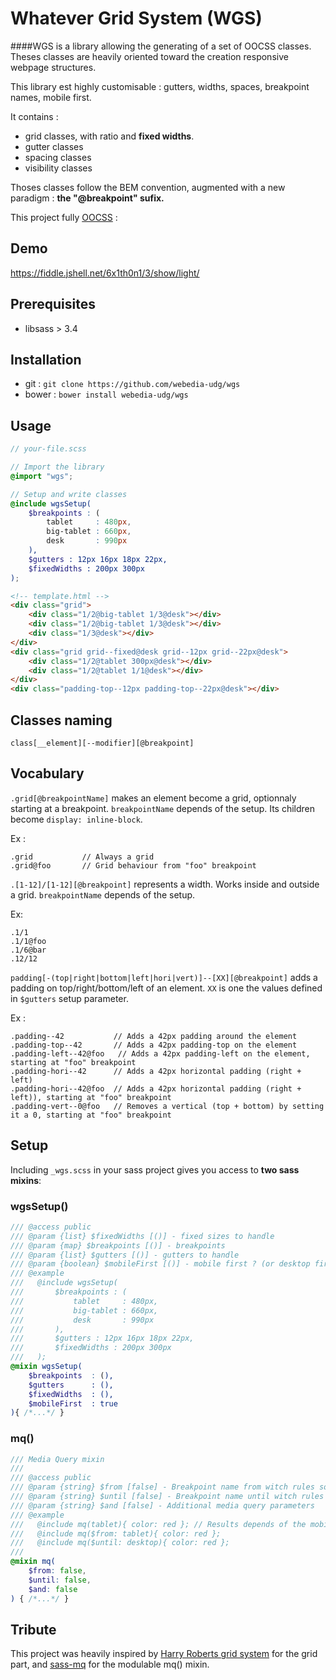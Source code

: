 Whatever Grid System (WGS)
===

####WGS is a library allowing the generating of a set of OOCSS classes. Theses classes are heavily oriented toward the creation responsive webpage structures.

This library est highly customisable : gutters, widths, spaces, breakpoint names, mobile first.

It contains :

* grid classes, with ratio and **fixed widths**.
* gutter classes
* spacing classes
* visibility classes

Thoses classes follow the BEM convention, augmented with a new paradigm : **the "@breakpoint" sufix.**

This project fully [OOCSS](https://github.com/stubbornella/oocss/wiki) :

## Demo

https://fiddle.jshell.net/6x1th0n1/3/show/light/

## Prerequisites

* libsass > 3.4

## Installation

* git : ``git clone https://github.com/webedia-udg/wgs``
* bower : ``bower install webedia-udg/wgs``

## Usage

```scss
// your-file.scss

// Import the library
@import "wgs";

// Setup and write classes
@include wgsSetup(
    $breakpoints : (
        tablet     : 480px,
        big-tablet : 660px,
        desk       : 990px
    ),
    $gutters : 12px 16px 18px 22px,
    $fixedWidths : 200px 300px
);
```

```html
<!-- template.html -->
<div class="grid">
    <div class="1/2@big-tablet 1/3@desk"></div>
    <div class="1/2@big-tablet 1/3@desk"></div>
    <div class="1/3@desk"></div>
</div>
<div class="grid grid--fixed@desk grid--12px grid--22px@desk">
    <div class="1/2@tablet 300px@desk"></div>
    <div class="1/2@tablet 1/1@desk"></div>
</div>
<div class="padding-top--12px padding-top--22px@desk"></div>
```

## Classes naming


``class[__element][--modifier][@breakpoint]``

## Vocabulary

`.grid[@breakpointName]` makes an element become a grid, optionnaly starting at a breakpoint. `breakpointName` depends of the setup. Its children become `display: inline-block`.

Ex : 
```
.grid           // Always a grid
.grid@foo       // Grid behaviour from "foo" breakpoint
```

`.[1-12]/[1-12][@breakpoint]` represents a width. Works inside and outside a grid. `breakpointName` depends of the setup.

Ex:

```
.1/1
.1/1@foo
.1/6@bar
.12/12
```

`padding[-(top|right|bottom|left|hori|vert)]--[XX][@breakpoint]` adds a padding on top/right/bottom/left of an element. `XX` is one the values defined in `$gutters` setup parameter.

Ex :

```
.padding--42           // Adds a 42px padding around the element
.padding-top--42       // Adds a 42px padding-top on the element
.padding-left--42@foo   // Adds a 42px padding-left on the element, starting at "foo" breakpoint
.padding-hori--42      // Adds a 42px horizontal padding (right + left)
.padding-hori--42@foo  // Adds a 42px horizontal padding (right + left)), starting at "foo" breakpoint
.padding-vert--0@foo   // Removes a vertical (top + bottom) by setting it a 0, starting at "foo" breakpoint
```



## Setup

Including ``_wgs.scss`` in your sass project gives you access to **two sass mixins**:

### wgsSetup()

```scss
/// @access public
/// @param {list} $fixedWidths [()] - fixed sizes to handle
/// @param {map} $breakpoints [()] - breakpoints
/// @param {list} $gutters [()] - gutters to handle
/// @param {boolean} $mobileFirst [()] - mobile first ? (or desktop first)
/// @example
///   @include wgsSetup(
///       $breakpoints : (
///           tablet     : 480px,
///           big-tablet : 660px,
///           desk       : 990px
///       ),
///       $gutters : 12px 16px 18px 22px,
///       $fixedWidths : 200px 300px
///   );
@mixin wgsSetup(
    $breakpoints  : (),
    $gutters      : (),
    $fixedWidths  : (),
    $mobileFirst  : true
){ /*...*/ }
```

### mq()

```scss
/// Media Query mixin
/// 
/// @access public
/// @param {string} $from [false] - Breakpoint name from witch rules sould be added
/// @param {string} $until [false] - Breakpoint name until witch rules sould be added
/// @param {string} $and [false] - Additional media query parameters
/// @example
///   @include mq(tablet){ color: red }; // Results depends of the mobile first approach
///   @include mq($from: tablet){ color: red };
///   @include mq($until: desktop){ color: red };
/// 
@mixin mq(
    $from: false,
    $until: false,
    $and: false
) { /*...*/ }
```

## Tribute

This project was heavily inspired by [Harry Roberts grid system](https://github.com/csswizardry/csswizardry-grids) for the grid part, and [sass-mq](https://github.com/sass-mq/sass-mq) for the modulable mq() mixin.




